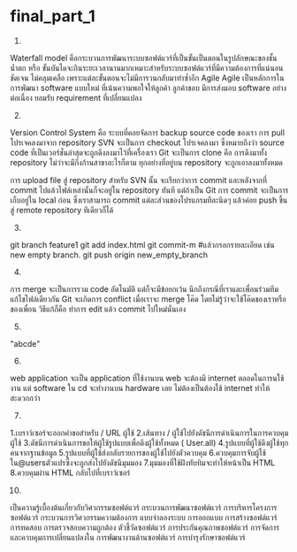 # final_part_1

1.
Waterfall model คือกระบวนการพัฒนาระบบซอฟต์แวร์ที่เป็นขั้นเป็นตอนในรูปลักษณะของชั้นน้ำตก หรือ ขั้นบันไดจะกินระยะเวลานานมากเหมาะสำหรับระบบซอฟต์แวร์ที่มีความต้องการที่แน่นอนชัดเจน ไม่คลุมเคลือ เพราะแต่ละขั้นตอนจะไม่มีการวนกลับมาทำซ้ำอีก
Agile Agile เป็นหลักการในการพัฒนา software แบบใหม่ ที่เน้นความพอใจให้ลูกค้า ลูกค้าชอบ มีการส่งมอบ software อย่างต่อเนื่อง  ยอมรับ requirement ที่เปลี่ยนแปลง

2.
Version Control System คือ ระบบที่คอยจัดการ backup source code ของเรา
การ pull โปรเจคลงมาจาก repository
SVN จะเป็นการ checkout โปรเจคลงมา ซึ่งหมายถึงว่า source code ที่เป็นเวอร์ชั่นล่าสุดจะถูกดึงลงมาไว้ที่เครื่องเรา
Git จะเป็นการ clone คือ การดึงมาทั้ง repository ไม่ว่าจะมีกิ่งก้านสาขาอะไรก็ตาม ทุกอย่างที่อยู่บน repository จะถูกเอาลงมาทั้งหมด

การ upload file สู่ repository
สำหรับ SVN นั้น จะเรียกว่าการ commit และหลังจากที่ commit ไปแล้วไฟล์เหล่านั้นก็จะอยู่ใน repository ทันที แต่ถ้าเป็น Git การ commit จะเป็นการเก็บอยู่ใน local ก่อน 
ซึ่งเราสามารถ commit แต่ละส่วนของโปรแกรมทีละนิดๆ แล้วค่อย push ขึ้นสู่ remote repository ทีเดียวก็ได้

3.
git branch feature1
git add index.html
git commit-m #แล้วกรอกรายละเอียด เช่น new empty branch.
git push origin new_empty_branch

4.
การ  merge จะเป็นการรวม code อัตโนมัติ แต่ก็จะมีข้อยกเว้น นึกถึงกรณีที่เราและเพื่อนร่วมทีม แก้ไขไฟล์เดียวกัน Git จะเกิดการ conflict เมื่อเราจะ merge โค๊ด 
โดยไม่รู้ว่าจะใช้โค๊ดของเราหรือของเพื่อน วิธีแก้ก็คือ ทำการ edit แล้ว commit ไปใหม่นั่นเอง

5.
"abcde"

6.
web application จะเป็น application ที่ใช้งานบน web จะต้องมี internet ตลอดในการนใช้งาน
แต่ software ใน cd จะทำงานบน hardware เลย ไม่ต้องเป็นต้องใช้ internet ทำให้สะดวกกว่า

7.
  1.เบราว์เซอร์จะออกคำขอสำหรับ / URL ผู้ใช้
  2.เส้นทาง / ผู้ใช้ไปยังดัชนีการดำเนินการในการควบคุมผู้ใช้
  3.ดัชนีการดำเนินการขอให้ผู้ใช้รูปแบบเพื่อดึงผู้ใช้ทั้งหมด ( User.all)
  4.รูปแบบที่ผู้ใช้ดึงผู้ใช้ทุกคนจากฐานข้อมูล
  5.รูปแบบที่ผู้ใช้ส่งกลับรายการของผู้ใช้ไปยังตัวควบคุม
  6.ควบคุมการจับผู้ใช้ใน@usersตัวแปรซึ่งจะถูกส่งไปยังดัชนีมุมมอง
  7.มุมมองที่ใช้ฝังทับทิมจะทำให้หน้าเป็น HTML
  8.ควบคุมผ่าน HTML กลับไปที่เบราว์เซอร์

10.
เป็นความรู้เบื้องต้นเกี่ยวกับวิศวกรรมซอฟต์แวร์ กระบวนการพัฒนาซอฟต์แวร์ การบริหารโครงการซอฟต์แวร์ 
กระบวนการวิศวกรรมความต้องการ แบบจำลองระบบ การออกแบบ 
การสร้างซอฟต์แวร์ การทดสอบ การตรวจสอบความถูกต้อง ตัวชี้วัดซอฟต์แวร์ 
การประกันคุณภาพซอฟต์แวร์ การจัดการและควบคุมการเปลี่ยนแปลงใน การพัฒนางานด้านซอฟต์แวร์ การบำรุงรักษาซอฟต์แวร์ 
